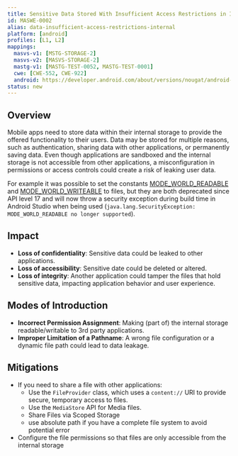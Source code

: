 ```yaml
---
title: Sensitive Data Stored With Insufficient Access Restrictions in Internal Locations
id: MASWE-0002
alias: data-insufficient-access-restrictions-internal
platform: [android]
profiles: [L1, L2]
mappings:
  masvs-v1: [MSTG-STORAGE-2]
  masvs-v2: [MASVS-STORAGE-2]
  mastg-v1: [MASTG-TEST-0052, MASTG-TEST-0001]
  cwe: [CWE-552, CWE-922]
  android: https://developer.android.com/about/versions/nougat/android-7.0-changes#permfilesys
status: new
---
```


## Overview

Mobile apps need to store data within their internal storage to provide the offered functionality to their users. Data may be stored for multiple reasons, such as authentication, sharing data with other applications, or permanently saving data. Even though applications are sandboxed and the internal storage is not accessible from other applications, a misconfiguration in permissions or access controls could create a risk of leaking user data.

For example it was possible to set the constants [MODE_WORLD_READABLE](https://developer.android.com/reference/android/content/Context#MODE_WORLD_READABLE) and [MODE_WORLD_WRITEABLE](https://developer.android.com/reference/android/content/Context#MODE_WORLD_WRITEABLE) to files, but they are both deprecated since API level 17 and will now throw a security exception during build time in Android Studio when being used (`java.lang.SecurityException: MODE_WORLD_READABLE no longer supported`).

## Impact

- **Loss of confidentiality**: Sensitive data could be leaked to other applications.
- **Loss of accessibility**: Sensitive date could be deleted or altered.
- **Loss of integrity**:  Another application could tamper the files that hold sensitive data, impacting application behavior and user experience.

## Modes of Introduction

- **Incorrect Permission Assignment**: Making (part of) the  internal storage readable/writable to 3rd party applications.
- **Improper Limitation of a Pathname**: A wrong file configuration or a dynamic file path could lead to data leakage.

## Mitigations

- If you need to share a file with other applications:
    - Use the `FileProvider` class, which uses a `content://` URI to provide secure, temporary access to files.
    - Use the `MediaStore` API for Media files.
    - Share Files via Scoped Storage
    - use absolute path if you have a complete file system to avoid potential error
- Configure the file permissions so that files are only accessible from the internal storage
